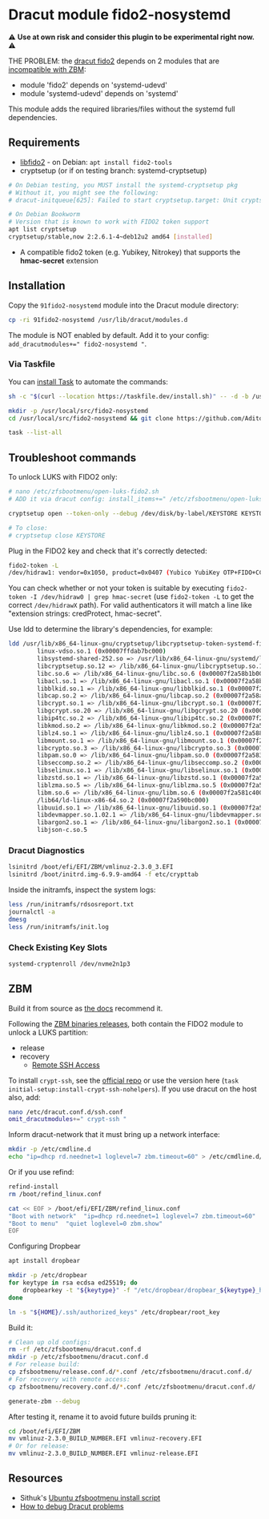 # Dracut module fido2-nosystemd

⚠️ **Use at own risk and consider this plugin to be experimental right now.** ⚠️

THE PROBLEM: the [dracut fido2](https://github.com/dracutdevs/dracut/blob/master/modules.d/91fido2/module-setup.sh) depends on 2 modules that are [incompatible with ZBM](https://github.com/zbm-dev/zfsbootmenu/blob/master/etc/zfsbootmenu/dracut.conf.d/zfsbootmenu.conf#L3):

- module 'fido2' depends on 'systemd-udevd'
- module 'systemd-udevd' depends on 'systemd'

This module adds the required libraries/files without the systemd full dependencies.

## Requirements

- [libfido2](https://developers.yubico.com/libfido2/) - on Debian: `apt install fido2-tools`
- cryptsetup (or if on testing branch: systemd-cryptsetup)

```bash
# On Debian testing, you MUST install the systemd-cryptsetup pkg
# Without it, you might see the following:
# dracut-initqueue[625]: Failed to start cryptsetup.target: Unit cryptsetup.target not found.

# On Debian Bookworm
# Version that is known to work with FIDO2 token support
apt list cryptsetup
cryptsetup/stable,now 2:2.6.1-4~deb12u2 amd64 [installed]
```

- A compatible fido2 token (e.g. Yubikey, Nitrokey) that supports the **hmac-secret** extension

## Installation

Copy the `91fido2-nosystemd` module into the Dracut module directory:

```bash
cp -ri 91fido2-nosystemd /usr/lib/dracut/modules.d
```

The module is NOT enabled by default. Add it to your config: `add_dracutmodules+=" fido2-nosystemd "`.

### Via Taskfile

You can [install Task](https://taskfile.dev/installation) to automate the commands:

```bash
sh -c "$(curl --location https://taskfile.dev/install.sh)" -- -d -b /usr/local/bin

mkdir -p /usr/local/src/fido2-nosystemd
cd /usr/local/src/fido2-nosystemd && git clone https://github.com/Adito5393/fido2-nosystemd.git .

task --list-all
```

## Troubleshoot commands

To unlock LUKS with FIDO2 only:

```bash
# nano /etc/zfsbootmenu/open-luks-fido2.sh
# ADD it via dracut config: install_items+=" /etc/zfsbootmenu/open-luks-fido2.sh "

cryptsetup open --token-only --debug /dev/disk/by-label/KEYSTORE KEYSTORE

# To close:
# cryptsetup close KEYSTORE
```

Plug in the FIDO2 key and check that it's correctly detected:

```bash
fido2-token -L
/dev/hidraw1: vendor=0x1050, product=0x0407 (Yubico YubiKey OTP+FIDO+CCID)
```

You can check whether or not your token is suitable by executing `fido2-token -I /dev/hidraw0 | grep hmac-secret` (use `fido2-token -L` to get the correct `/dev/hidrawX` path). For valid authenticators it will match a line like "extension strings: credProtect, hmac-secret".

Use ldd to determine the library's dependencies, for example:

```bash
ldd /usr/lib/x86_64-linux-gnu/cryptsetup/libcryptsetup-token-systemd-fido2.so
        linux-vdso.so.1 (0x00007ffdab7bc000)
        libsystemd-shared-252.so => /usr/lib/x86_64-linux-gnu/systemd/libsystemd-shared-252.so (0x00007f2a58d82000)
        libcryptsetup.so.12 => /lib/x86_64-linux-gnu/libcryptsetup.so.12 (0x00007f2a58cfc000)
        libc.so.6 => /lib/x86_64-linux-gnu/libc.so.6 (0x00007f2a58b1b000)
        libacl.so.1 => /lib/x86_64-linux-gnu/libacl.so.1 (0x00007f2a58b10000)
        libblkid.so.1 => /lib/x86_64-linux-gnu/libblkid.so.1 (0x00007f2a58ab9000)
        libcap.so.2 => /lib/x86_64-linux-gnu/libcap.so.2 (0x00007f2a58aab000)
        libcrypt.so.1 => /lib/x86_64-linux-gnu/libcrypt.so.1 (0x00007f2a58a6f000)
        libgcrypt.so.20 => /lib/x86_64-linux-gnu/libgcrypt.so.20 (0x00007f2a58928000)
        libip4tc.so.2 => /lib/x86_64-linux-gnu/libip4tc.so.2 (0x00007f2a5891e000)
        libkmod.so.2 => /lib/x86_64-linux-gnu/libkmod.so.2 (0x00007f2a58901000)
        liblz4.so.1 => /lib/x86_64-linux-gnu/liblz4.so.1 (0x00007f2a588db000)
        libmount.so.1 => /lib/x86_64-linux-gnu/libmount.so.1 (0x00007f2a58876000)
        libcrypto.so.3 => /lib/x86_64-linux-gnu/libcrypto.so.3 (0x00007f2a583f0000)
        libpam.so.0 => /lib/x86_64-linux-gnu/libpam.so.0 (0x00007f2a583de000)
        libseccomp.so.2 => /lib/x86_64-linux-gnu/libseccomp.so.2 (0x00007f2a583be000)
        libselinux.so.1 => /lib/x86_64-linux-gnu/libselinux.so.1 (0x00007f2a58390000)
        libzstd.so.1 => /lib/x86_64-linux-gnu/libzstd.so.1 (0x00007f2a582d4000)
        liblzma.so.5 => /lib/x86_64-linux-gnu/liblzma.so.5 (0x00007f2a582a3000)
        libm.so.6 => /lib/x86_64-linux-gnu/libm.so.6 (0x00007f2a581c4000)
        /lib64/ld-linux-x86-64.so.2 (0x00007f2a590bc000)
        libuuid.so.1 => /lib/x86_64-linux-gnu/libuuid.so.1 (0x00007f2a581ba000)
        libdevmapper.so.1.02.1 => /lib/x86_64-linux-gnu/libdevmapper.so.1.02.1 (0x00007f2a5814d000)
        libargon2.so.1 => /lib/x86_64-linux-gnu/libargon2.so.1 (0x00007f2a58143000)
        libjson-c.so.5 
```

### Dracut Diagnostics

```bash
lsinitrd /boot/efi/EFI/ZBM/vmlinuz-2.3.0_3.EFI
lsinitrd /boot/initrd.img-6.9.9-amd64 -f etc/crypttab
```

Inside the initramfs, inspect the system logs:

```bash
less /run/initramfs/rdsosreport.txt
journalctl -a
dmesg
less /run/initramfs/init.log
```

### Check Existing Key Slots

```bash
systemd-cryptenroll /dev/nvme2n1p3
```

## ZBM

Build it from source as [the docs](https://docs.zfsbootmenu.org/en/v2.3.x/guides/debian/bookworm-uefi.html#install-zfsbootmenu) recommend it.

Following the [ZBM binaries releases](https://docs.zfsbootmenu.org/en/v2.3.x/general/binary-releases.html), both contain the FIDO2 module to unlock a LUKS partition:

- release
- recovery
  - [Remote SSH Access](https://docs.zfsbootmenu.org/en/v2.3.x/general/remote-access.html)

To install `crypt-ssh`, see the [official repo](https://github.com/dracut-crypt-ssh/dracut-crypt-ssh) or use the version here (`task initial-setup:install-crypt-ssh-nohelpers`).
If you use dracut on the host also, add:

```bash
nano /etc/dracut.conf.d/ssh.conf
omit_dracutmodules+=" crypt-ssh "
```

Inform dracut-network that it must bring up a network interface:

```bash
mkdir -p /etc/cmdline.d
echo "ip=dhcp rd.neednet=1 loglevel=7 zbm.timeout=60" > /etc/cmdline.d/dracut-network.conf
```

Or if you use refind:

```bash
refind-install
rm /boot/refind_linux.conf

cat << EOF > /boot/efi/EFI/ZBM/refind_linux.conf
"Boot with network"  "ip=dhcp rd.neednet=1 loglevel=7 zbm.timeout=60"
"Boot to menu"  "quiet loglevel=0 zbm.show"
EOF
```

Configuring Dropbear

```bash
apt install dropbear

mkdir -p /etc/dropbear
for keytype in rsa ecdsa ed25519; do
    dropbearkey -t "${keytype}" -f "/etc/dropbear/dropbear_${keytype}_host_zbm_key"
done

ln -s "${HOME}/.ssh/authorized_keys" /etc/dropbear/root_key
```

Build it:

```bash
# Clean up old configs:
rm -rf /etc/zfsbootmenu/dracut.conf.d
mkdir -p /etc/zfsbootmenu/dracut.conf.d
# For release build:
cp zfsbootmenu/release.conf.d/*.conf /etc/zfsbootmenu/dracut.conf.d/
# For recovery with remote access:
cp zfsbootmenu/recovery.conf.d/*.conf /etc/zfsbootmenu/dracut.conf.d/

generate-zbm --debug
```

After testing it, rename it to avoid future builds pruning it:

```bash
cd /boot/efi/EFI/ZBM
mv vmlinuz-2.3.0_BUILD_NUMBER.EFI vmlinuz-recovery.EFI
# Or for release:
mv vmlinuz-2.3.0_BUILD_NUMBER.EFI vmlinuz-release.EFI
```

## Resources

- Sithuk's [Ubuntu zfsbootmenu install script](https://github.com/Sithuk/ubuntu-server-zfsbootmenu)
- [How to debug Dracut problems](https://fedoraproject.org/wiki/How_to_debug_Dracut_problems)
